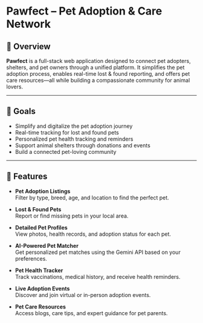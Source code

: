 # Pawfect – Pet Adoption & Care Network

## 🐾 Overview

**Pawfect** is a full-stack web application designed to connect pet adopters, shelters, and pet owners through a unified platform. It simplifies the pet adoption process, enables real-time lost & found reporting, and offers pet care resources—all while building a compassionate community for animal lovers.

---

## 🎯 Goals

- Simplify and digitalize the pet adoption journey  
- Real-time tracking for lost and found pets  
- Personalized pet health tracking and reminders  
- Support animal shelters through donations and events  
- Build a connected pet-loving community  

---

## 🚀 Features

- **Pet Adoption Listings**  
  Filter by type, breed, age, and location to find the perfect pet.

- **Lost & Found Pets**  
  Report or find missing pets in your local area.

- **Detailed Pet Profiles**  
  View photos, health records, and adoption status for each pet.

- **AI-Powered Pet Matcher**  
  Get personalized pet matches using the Gemini API based on your preferences.

- **Pet Health Tracker**  
  Track vaccinations, medical history, and receive health reminders.

- **Live Adoption Events**  
  Discover and join virtual or in-person adoption events.

- **Pet Care Resources**  
  Access blogs, care tips, and expert guidance for pet parents.

